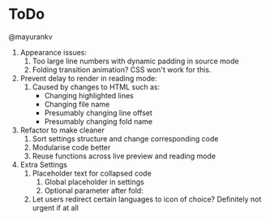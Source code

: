 # ToDo

@mayurankv

1. Appearance issues:
   1. Too large line numbers with dynamic padding in source mode
   2. Folding transition animation? CSS won't work for this.
2. Prevent delay to render in reading mode:
   1. Caused by changes to HTML such as:
      - Changing highlighted lines
      - Changing file name
      - Presumably changing line offset
      - Presumably changing fold name
3. Refactor to make cleaner
   1. Sort settings structure and change corresponding code
   2. Modularise code better 
   3. Reuse functions across live preview and reading mode
4. Extra Settings
   1. Placeholder text for collapsed code
      1. Global placeholder in settings
      2. Optional parameter after fold:
   2. Let users redirect certain languages to icon of choice? Definitely not urgent if at all
